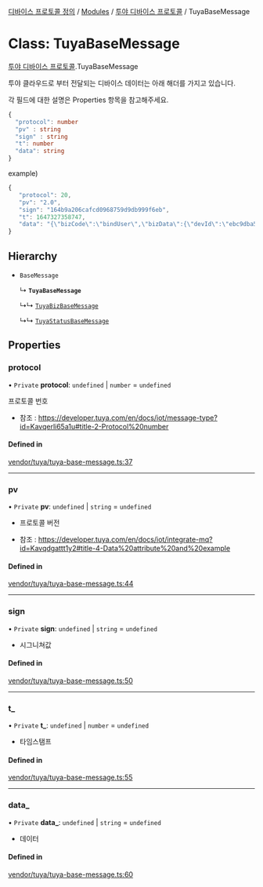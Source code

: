 [디바이스 프로토콜 정의](../README.md) / [Modules](../modules.md) / [투야 디바이스 프로토콜](../modules/___________.md) / TuyaBaseMessage

# Class: TuyaBaseMessage

[투야 디바이스 프로토콜](../modules/___________.md).TuyaBaseMessage

투야 클라우드로 부터 전달되는 디바이스 데이터는 아래 해더를 가지고 있습니다.

각 필드에 대한 설명은 Properties 항목을 참고해주세요.

```typescript
{
  "protocol": number
  "pv" : string
  "sign" : string
  "t": number
  "data": string
}
```

example)
 ```typescript
{
	"protocol": 20,
	"pv": "2.0",
	"sign": "164b9a206cafcd0968759d9db999f6eb",
	"t": 1647327358747,
	"data": "{\"bizCode\":\"bindUser\",\"bizData\":{\"devId\":\"ebc9dba5109cccbbeahzsp\",\"uid\":\"az1646801177666RDDPg\",\"ownerId\":\"57807164\",\"uuid\":\"b534e1f767c67ad1\",\"token\":\"0DYGgz0D\"},\"devId\":\"ebc9dba5109cccbbeahzsp\",\"productKey\":\"yacg23r2ew8vxosz\",\"ts\":1647327358747,\"uuid\":\"b534e1f767c67ad1\"}",
}
```

## Hierarchy

- `BaseMessage`

  ↳ **`TuyaBaseMessage`**

  ↳↳ [`TuyaBizBaseMessage`](__________.TuyaBizBaseMessage.md)

  ↳↳ [`TuyaStatusBaseMessage`](__________.TuyaStatusBaseMessage.md)

## Properties

### protocol

• `Private` **protocol**: `undefined` \| `number` = `undefined`

프로토콜 번호
* 참조 : https://developer.tuya.com/en/docs/iot/message-type?id=Kavqerli65a1u#title-2-Protocol%20number

#### Defined in

[vendor/tuya/tuya-base-message.ts:37](https://github.com/zigbang/iot/blob/43523cfa/packages/ziot-bridge/tuya/zthing-message-converter/lib/messages/vendor/tuya/tuya-base-message.ts#L37)

___

### pv

• `Private` **pv**: `undefined` \| `string` = `undefined`

*  프로토콜 버전

* 참조 : https://developer.tuya.com/en/docs/iot/integrate-mq?id=Kavqdgattt1y2#title-4-Data%20attribute%20and%20example

#### Defined in

[vendor/tuya/tuya-base-message.ts:44](https://github.com/zigbang/iot/blob/43523cfa/packages/ziot-bridge/tuya/zthing-message-converter/lib/messages/vendor/tuya/tuya-base-message.ts#L44)

___

### sign

• `Private` **sign**: `undefined` \| `string` = `undefined`

* 시그니쳐값

#### Defined in

[vendor/tuya/tuya-base-message.ts:50](https://github.com/zigbang/iot/blob/43523cfa/packages/ziot-bridge/tuya/zthing-message-converter/lib/messages/vendor/tuya/tuya-base-message.ts#L50)

___

### t\_

• `Private` **t\_**: `undefined` \| `number` = `undefined`

* 타임스탬프

#### Defined in

[vendor/tuya/tuya-base-message.ts:55](https://github.com/zigbang/iot/blob/43523cfa/packages/ziot-bridge/tuya/zthing-message-converter/lib/messages/vendor/tuya/tuya-base-message.ts#L55)

___

### data\_

• `Private` **data\_**: `undefined` \| `string` = `undefined`

* 데이터

#### Defined in

[vendor/tuya/tuya-base-message.ts:60](https://github.com/zigbang/iot/blob/43523cfa/packages/ziot-bridge/tuya/zthing-message-converter/lib/messages/vendor/tuya/tuya-base-message.ts#L60)
